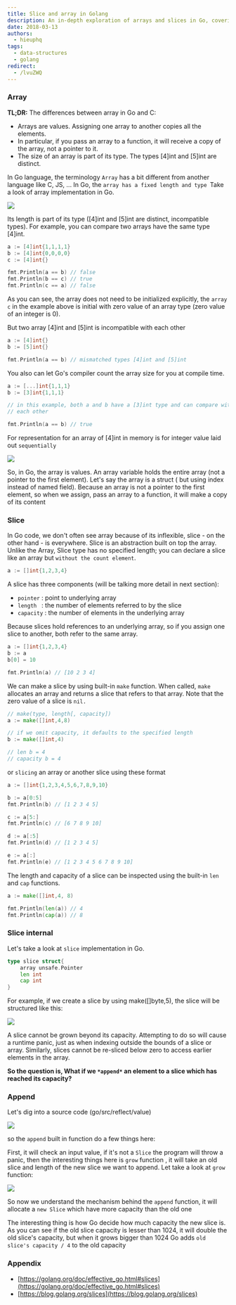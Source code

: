 ```yaml
---
title: Slice and array in Golang
description: An in-depth exploration of arrays and slices in Go, covering their differences, internal implementations, and key operations like append. Learn about fixed-length arrays, flexible slices, and how Go manages memory allocation for growing slices.
date: 2018-03-13
authors:
  - hieuphq
tags:
  - data-structures
  - golang
redirect:
  - /lvuZWQ
---
```


### Array

**TL;DR:** The differences between array in Go and C:

- Arrays are values. Assigning one array to another copies all the elements.
- In particular, if you pass an array to a function, it will receive a copy of the array, not a pointer to it.
- The size of an array is part of its type. The types [4]int and [5]int are distinct.

In Go language, the terminology `Array` has a bit different from another language like C, JS, ... In Go, the `array has a fixed length and type `Take a look of array implementation in Go.

![](assets/slice-and-array-in-golang_a650b13e6028a391f8acdc858b08c372_md5.webp)

Its length is part of its type ([4]int and [5]int are distinct, incompatible types). For example, you can compare two arrays have the same type [4]int.

```go
a := [4]int{1,1,1,1}
b := [4]int{0,0,0,0}
c := [4]int{}

fmt.Println(a == b) // false
fmt.Println(b == c) // true
fmt.Println(c == a) // false
```

As you can see, the array does not need to be initialized explicitly, the `array c` in the example above is initial with zero value of an array type (zero value of an integer is 0).

But two array [4]int and [5]int is incompatible with each other

```go
a := [4]int{}
b := [5]int{}

fmt.Println(a == b) // mismatched types [4]int and [5]int
```

You also can let Go's compiler count the array size for you at compile time.

```go
a := [...]int{1,1,1}
b := [3]int{1,1,1}

// in this example, both a and b have a [3]int type and can compare with
// each other

fmt.Println(a == b) // true
```

For representation for an array of [4]int in memory is for integer value laid out `sequentially`

![](assets/slice-and-array-in-golang_8327bf995dd32badeef1e1d0eb4eeda5_md5.webp)

So, in Go, the array is values. An array variable holds the entire array (not a pointer to the first element). Let's say the array is a struct ( but using index instead of named field). Because an array is not a pointer to the first element, so when we assign, pass an array to a function, it will make a copy of its content

### Slice

In Go code, we don't often see array because of its inflexible, slice - on the other hand - is everywhere. Slice is an abstraction built on top the array. Unlike the Array, Slice type has no specified length; you can declare a slice like an array but `without the count element`.

```go
a := []int{1,2,3,4}
```

A slice has three components (will be talking more detail in next section):

- `pointer` : point to underlying array
- `length ` : the number of elements referred to by the slice
- `capacity` : the number of elements in the underlying array

Because slices hold references to an underlying array, so if you assign one slice to another, both refer to the same array.

```go
a := []int{1,2,3,4}
b := a
b[0] = 10

fmt.Println(a) // [10 2 3 4]
```

We can make a slice by using built-in `make` function. When called, `make` allocates an array and returns a slice that refers to that array. Note that the zero value of a slice is `nil.`

```go
// make(type, length[, capacity])
a := make([]int,4,8)

// if we omit capacity, it defaults to the specified length
b := make([]int,4)

// len b = 4
// capacity b = 4
```

or `slicing` an array or another slice using these format

```go
a := []int{1,2,3,4,5,6,7,8,9,10}

b := a[0:5]
fmt.Println(b) // [1 2 3 4 5]

c := a[5:]
fmt.Println(c) // [6 7 8 9 10]

d := a[:5]
fmt.Println(d) // [1 2 3 4 5]

e := a[:]
fmt.Println(e) // [1 2 3 4 5 6 7 8 9 10]
```

The length and capacity of a slice can be inspected using the built-in `len` and `cap` functions.

```go
a := make([]int,4, 8)

fmt.Println(len(a)) // 4
fmt.Println(cap(a)) // 8
```

### Slice internal

Let's take a look at `slice` implementation in Go.

```go
type slice struct{
	array unsafe.Pointer
	len int
	cap int
}
```

For example, if we create a slice by using make([]byte,5), the slice will be structured like this:

![](assets/slice-and-array-in-golang_f18621d9bf057f8c2ea818ca438379c3_md5.webp)

A slice cannot be grown beyond its capacity. Attempting to do so will cause a runtime panic, just as when indexing outside the bounds of a slice or array. Similarly, slices cannot be re-sliced below zero to access earlier elements in the array.

**So the question is, What if we `*append*` an element to a slice which has reached its capacity?**

### Append

Let's dig into a source code (go/src/reflect/value)

![](assets/slice-and-array-in-golang_1f1383e462f5fa432205e471759c4051_md5.webp)

so the `append` built in function do a few things here:

First, it will check an input value, if it's not a `Slice` the program will throw a panic, then the interesting things here is `grow` function , it will take an old slice and length of the new slice we want to append. Let take a look at `grow` function:

![](assets/slice-and-array-in-golang_de7599e21a9ed4cf0e4a9d31169129e2_md5.webp)

So now we understand the mechanism behind the `append` function, it will allocate a `new Slice` which have more capacity than the old one

The interesting thing is how Go decide how much capacity the new slice is. As you can see if the old slice capacity is lesser than 1024, it will double the old slice's capacity, but when it grows bigger than 1024 Go adds `old slice's capacity / 4` to the old capacity

### Appendix

- [https://golang.org/doc/effective_go.html#slices](https://golang.org/doc/effective_go.html#slices)
- [https://blog.golang.org/slices](https://blog.golang.org/slices)

